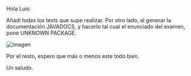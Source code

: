 Hola Luis:

Añadi todas los tests que supe realizar. Por otro lado, al generar la documentación JAVADOCS, y hacerlo tal cual el enunciado del examen, pone UNKNOWN PACKAGE.

![imagen](https://github.com/user-attachments/assets/a2675f30-38f8-497e-a432-224a50a6ea3d)

Por el resto, espero que más o menos este todo bien.

Un saludo. 

